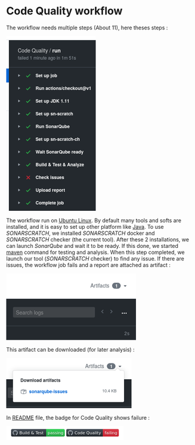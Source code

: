 # Code Quality workflow

The workflow needs multiple steps (About 11), here theses steps :

![Steps](Code-Quality/steps.png)

The workflow run on [Ubuntu Linux](https://ubuntu.com). By default many tools and softs are installed,
and it is easy to set up other platform like [Java](https://openjdk.java.net). To use *SONARSCRATCH*,
we installed *SONARSCRATCH* docker and *SONARSCRATCH* checker (the current tool). After these 2
installations, we can launch *SonarQube* and wait it to be ready. If this done, we started [maven](https://maven.apache.org/) command for testing and analysis. When this step completed, we launch our tool (*SONARSCRATCH* checker) to find any issue. If there are issues, the workflow job fails and a report are
attached as artifact :

![Artifact](Code-Quality/artifact.png)

This artifact can be downloaded (for later analysis) :

![Download artifact](Code-Quality/download-artifact.png)

In [README](../../README.md) file, the badge for Code Quality shows failure :

![Badges](Code-Quality/badges.png)
